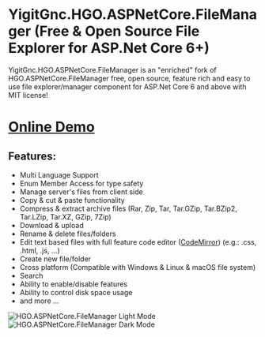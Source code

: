 # YigitGnc.HGO.ASPNetCore.FileManager (Free & Open Source File Explorer for ASP.Net Core 6+)
YigitGnc.HGO.ASPNetCore.FileManager is an "enriched" fork of HGO.ASPNetCore.FileManager free, open source, feature rich and easy to use file explorer/manager component for ASP.Net Core 6 and above with MIT license!

# **[Online Demo](https://filemanager.yigitgenc.com/)**

## Features:
-  Multi Language Support
-  Enum Member Access for type safety
-  Manage server's files from client side
-  Copy & cut & paste functionality
-  Compress & extract archive files (Rar, Zip, Tar, Tar.GZip, Tar.BZip2, Tar.LZip, Tar.XZ, GZip, 7Zip)
-  Download & upload
-  Rename & delete files/folders
-  Edit text based files with full feature code editor ([CodeMirror](https://codemirror.net/)) (e.g.: .css, .html, .js, ...)
-  Create new file/folder
-  Cross platform (Compatible with Windows & Linux & macOS file system)
-  Search
-  Ability to enable/disable features
-  Ability to control disk space usage
-  and more ...

![HGO.ASPNetCore.FileManager Light Mode](https://i.imgur.com/TUpxpzH.png "HGO.ASPNetCore.FileManager Light Mode")
![HGO.ASPNetCore.FileManager Dark Mode](https://i.imgur.com/S1VmJ1L.png "HGO.ASPNetCore.FileManager Dark Mode")